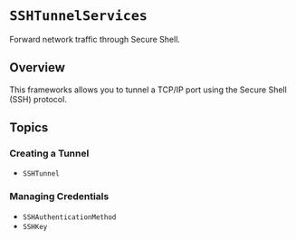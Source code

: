 # ``SSHTunnelServices``

Forward network traffic through Secure Shell.

## Overview

This frameworks allows you to tunnel a TCP/IP port using the Secure Shell (SSH) protocol.

## Topics

### Creating a Tunnel

- ``SSHTunnel``

### Managing Credentials

- ``SSHAuthenticationMethod``
- ``SSHKey``
